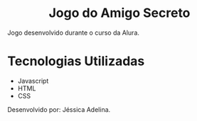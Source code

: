 <h1 align="center"> Jogo do Amigo Secreto </h1>
Jogo desenvolvido durante o curso da Alura.

# Tecnologias Utilizadas
- Javascript
- HTML
- CSS

Desenvolvido por: Jéssica Adelina.